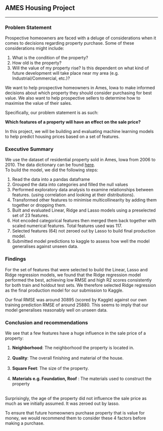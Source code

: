 ## AMES Housing Project 
<hr/>

### Problem Statement

Prospective homeowners are faced with a deluge of considerations when it comes to decisions regarding property purchase. Some of these considerations might include:
1) What is the condition of the property? <br>
2) How old is the property? <br>
3) Will the value of my property rise? Is this dependent on what kind of future development will take place near my area (e.g. Industrial/Commercial, etc.)? <br>

We want to help prospective homeowners in Ames, Iowa to make informed decisions about which property they should consider purchasing for best value. We also want to help prospective sellers to determine how to maximise the value of their sales. <br>

Specifically, our problem statement is as such:

**Which features of a property will have an effect on the sale price?** <br>

In this project, we will be building and evaluating machine learning models to help predict housing prices based on a set of features.

### Executive Summary 

We use the dataset of residential property sold in Ames, Iowa from 2006 to 2010. The data dictionary can be found [here](http://jse.amstat.org/v19n3/decock/DataDocumentation.txt). <br>
To build the model, we did the following steps: <br>
1) Read the data into a pandas dataframe <br>
2) Grouped the data into categories and filled the null values <br>
3) Performed exploratory data analysis to examine relationships between features. (using correlation and looking at their distributions). <br>
4) Transformed other features to minimise multicollinearity by adding them together or dropping them. <br>
5) Built and evaluated Linear, Ridge and Lasso models using a preselected set of 23 features. <br>
6) Hot encoded categorical features then merged them back together with scaled numerical features. Total features used was 117.<br>
6) Selected features (64) not zeroed out by Lasso to build final production model. <br>
7) Submitted model predictions to kaggle to assess how well the model generalises against unseen data. <br>

### Findings

For the set of features that were selected to build the Linear, Lasso and Ridge regression models, we found that the Ridge regression model performed the best, achieving low RMSE and high R2 scores consistently for both train and holdout test sets. We therefore selected Ridge regression as the final production model for our submission to Kaggle. 

Our final RMSE was around 30895 (scored by Kaggle) against our own training prediction RMSE of around 25880. This seems to imply that our model generalises reasonably well on unseen data. <br>

### Conclusion and recommendations 
We see that a few features have a huge influence in the sale price of a property: <br>
1) **Neighborhood**: The neighborhood the property is located in. <br> <br>
2) **Quality**: The overall finishing and material of the house. <br><br> 
3) **Square Feet**: The size of the property. <br> <br>
4) **Materials e.g. Foundation, Roof** : The materials used to construct the property <br> <br>

Surprisingly, the age of the property did not influence the sale price as much as we initially assumed. It was zeroed out by lasso.

To ensure that future homeowners purchase property that is value for money, we would recommend them to consider these 4 factors before making a purchase. 
